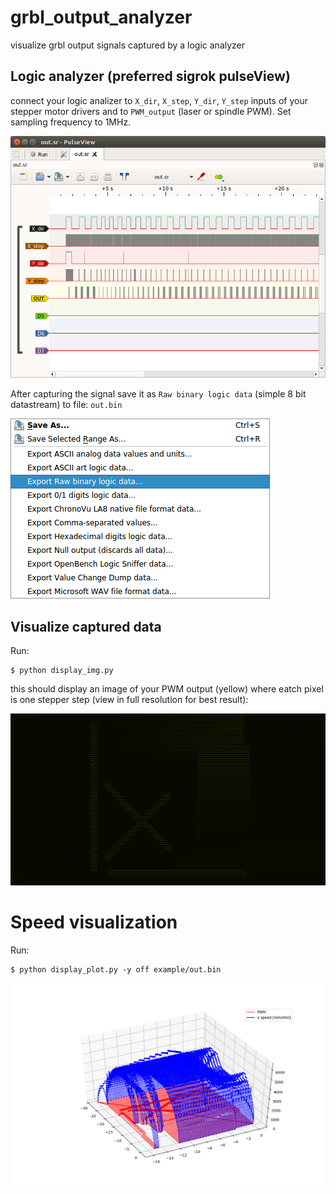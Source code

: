 # grbl_output_analyzer
visualize grbl output signals captured by a logic analyzer

## Logic analyzer (preferred sigrok pulseView)
connect your logic analizer to `X_dir`, `X_step`, `Y_dir`, `Y_step` inputs of your stepper motor drivers and 
to `PWM_output` (laser or spindle PWM). Set sampling frequency to 1MHz.

![pulseView inputs](/example/pulseView_grbl.png)

After capturing the signal save it as `Raw binary logic data` (simple 8 bit datastream) to file: `out.bin`

![pulseView menu](/example/pulseView_menu.png)


## Visualize captured data


Run:
```
$ python display_img.py
```

this should display an image of your PWM output (yellow) where eatch pixel is one stepper step (view in full resolution for best result):

![example output](/example/display_img_output.png)

# Speed visualization

Run:
```
$ python display_plot.py -y off example/out.bin
```

![x_speed_example output](/example/display_plot_x_speed.png)

